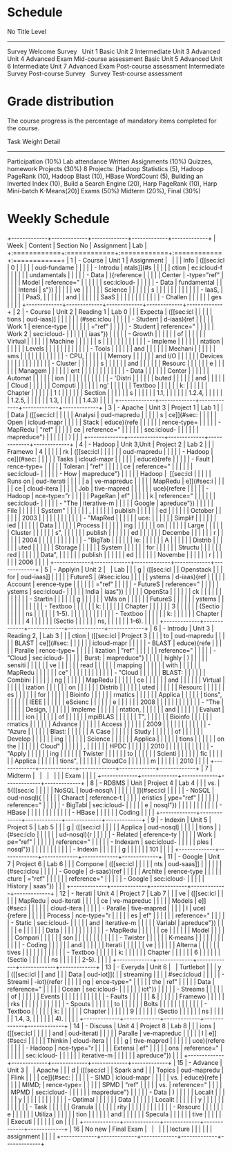  

Schedule
========

  No       Title                    Level
  -------- ------------------------ --------------
  Survey   Welcome Survey            
  Unit 1                            Basic
  Unit 2                            Intermediate
  Unit 3                            Advanced
  Unit 4                            Advanced
  Exam     Mid-course assessment    Basic
  Unit 5                            Advanced
  Unit 6                            Intermediate
  Unit 7                            Advanced
  Exam     Post-course assessment   Intermediate
  Survey   Post-course Survey        
  Survey   Test-course assessment    

Grade distribution
==================

The course progress is the percentage of mandatory items completed for
the course.

  Task                  Weight   Detail
  --------------------- -------- -------------------------------------------------------------------------------------------------------------------------------------------------------------------------------------------------------------------
  Participation         (10%)    Lab attendance
  Written Assignments   (10%)    Quizzes, homework
  Projects              (30%)    8 Projects: \[Hadoop Statistics (5), Hadoop PageRank (10), Hadoop Blast (10), HBase WordCount (5), Building an Inverted Index (10), Build a Search Engine (20), Harp PageRank (10), Harp Mini-batch K-Means(20)\]
  Exams                 (50%)    Midterm (20%), Final (30%)

Weekly Schedule
===============

+-------------+-------------+-------------+-------------+-------------+
| Week        | Content     | Section No  | Assignment  | Lab         |
+:============+:============+:============+:============+:============+
| 1           | -   Course  | Unit 1      | Assignment  |             |
|             |     Info    | ([\[sec:icl | 0           |             |
|             |             | oud-fundame |             |             |
|             | -   Introdu | ntals\]](#s |             |             |
|             | ction       | ec:icloud-f |             |             |
|             |             | undamentals |             |             |
|             | -   Data    | ){reference |             |             |
|             |     Center  | -type="ref" |             |             |
|             |     Model   | reference=" |             |             |
|             |             | sec:icloud- |             |             |
|             | -   Data    | fundamental |             |             |
|             |     Intensi | s"})        |             |             |
|             | ve          |             |             |             |
|             |     Science |             |             |             |
|             | s           |             |             |             |
|             |             |             |             |             |
|             | -   IaaS,   |             |             |             |
|             |     PaaS,   |             |             |             |
|             |     and     |             |             |             |
|             |     SaaS    |             |             |             |
|             |             |             |             |             |
|             | -   Challen |             |             |             |
|             | ges         |             |             |             |
+-------------+-------------+-------------+-------------+-------------+
| 2           | -   Course  | Unit 2      | Reading 1   | Lab 0       |
|             |     Expecta | ([\[sec:icl |             |             |
|             | tions       | oud-iaas\]] |             |             |
|             |             | (#sec:iclou |             |             |
|             | -   Student | d-iaas){ref |             |             |
|             |     Work 1  | erence-type |             |             |
|             |             | ="ref"      |             |             |
|             | -   Student | reference=" |             |             |
|             |     Work 2  | sec:icloud- |             |             |
|             |             | iaas"})     |             |             |
|             | -   Growth  |             |             |             |
|             |     of      |             |             |             |
|             |     Virtual |             |             |             |
|             |     Machine |             |             |             |
|             | s           |             |             |             |
|             |             |             |             |             |
|             | -   Impleme |             |             |             |
|             | ntation     |             |             |             |
|             |     Levels  |             |             |             |
|             |             |             |             |             |
|             | -   Tools   |             |             |             |
|             |     and     |             |             |             |
|             |     Mechani |             |             |             |
|             | sms         |             |             |             |
|             |             |             |             |             |
|             | -   CPU,    |             |             |             |
|             |     Memory  |             |             |             |
|             |     and I/O |             |             |             |
|             |     Devices |             |             |             |
|             |             |             |             |             |
|             | -   Cluster |             |             |             |
|             | s           |             |             |             |
|             |     and     |             |             |             |
|             |     Resourc |             |             |             |
|             | e           |             |             |             |
|             |     Managem |             |             |             |
|             | ent         |             |             |             |
|             |             |             |             |             |
|             | -   Data    |             |             |             |
|             |     Center  |             |             |             |
|             |     Automat |             |             |             |
|             | ion         |             |             |             |
|             |             |             |             |             |
|             | -   'Distri |             |             |             |
|             | buted       |             |             |             |
|             |     and     |             |             |             |
|             |     Cloud   |             |             |             |
|             |     Computi |             |             |             |
|             | ng'         |             |             |             |
|             |     Textboo |             |             |             |
|             | k:          |             |             |             |
|             |     Chapter |             |             |             |
|             |     1 (     |             |             |             |
|             |     Section |             |             |             |
|             | s           |             |             |             |
|             |     1.1,    |             |             |             |
|             |     1.2.4,  |             |             |             |
|             |     1.2.5,  |             |             |             |
|             |     1.3,    |             |             |             |
|             |     1.4.3)  |             |             |             |
+-------------+-------------+-------------+-------------+-------------+
| 3           | -   Apache  | Unit 3      | Project 1   | Lab 1       |
|             |     Data    | ([\[sec:icl |             |             |
|             |     Analysi | oud-mapredu |             |             |
|             | s           | ce\]](#sec: |             |             |
|             |     Open    | icloud-mapr |             |             |
|             |     Stack   | educe){refe |             |             |
|             |             | rence-type= |             |             |
|             | -   MapRedu | "ref"       |             |             |
|             | ce          | reference=" |             |             |
|             |             | sec:icloud- |             |             |
|             |             | mapreduce"} |             |             |
|             |             | )           |             |             |
+-------------+-------------+-------------+-------------+-------------+
| 4           | -   Hadoop  | Unit 3,Unit | Project 2   | Lab 2       |
|             |     Framewo | 4           |             |             |
|             | rk          | ([\[sec:icl |             |             |
|             |             | oud-mapredu |             |             |
|             | -   Hadoop  | ce\]](#sec: |             |             |
|             |     Tasks   | icloud-mapr |             |             |
|             |             | educe){refe |             |             |
|             | -   Fault   | rence-type= |             |             |
|             |     Toleran | "ref"       |             |             |
|             | ce          | reference=" |             |             |
|             |             | sec:icloud- |             |             |
|             | -   How     | mapreduce"} |             |             |
|             |     Hadoop  |  [\[sec:icl |             |             |
|             |     Runs on | oud-iterati |             |             |
|             |     a       | ve-mapreduc |             |             |
|             |     MapRedu | e\]](#sec:i |             |             |
|             | ce          | cloud-itera |             |             |
|             |     Job     | tive-mapred |             |             |
|             |             | uce){refere |             |             |
|             | -   Hadoop  | nce-type="r |             |             |
|             |     PageRan | ef"         |             |             |
|             | k           | reference=" |             |             |
|             |             | sec:icloud- |             |             |
|             | -   "The    | iterative-m |             |             |
|             |     Google  | apreduce"}) |             |             |
|             |     File    |             |             |             |
|             |     System" |             |             |             |
|             | ,           |             |             |             |
|             |     publish |             |             |             |
|             | ed          |             |             |             |
|             |     October |             |             |             |
|             |     2003    |             |             |             |
|             |             |             |             |             |
|             | -   "MapRed |             |             |             |
|             | uce:        |             |             |             |
|             |     Simplif |             |             |             |
|             | ied         |             |             |             |
|             |     Data    |             |             |             |
|             |     Process |             |             |             |
|             | ing         |             |             |             |
|             |     on      |             |             |             |
|             |     Large   |             |             |             |
|             |     Cluster |             |             |             |
|             | s",         |             |             |             |
|             |     publish |             |             |             |
|             | ed          |             |             |             |
|             |     Decembe |             |             |             |
|             | r           |             |             |             |
|             |     2004    |             |             |             |
|             |             |             |             |             |
|             | -   "BigTab |             |             |             |
|             | le:         |             |             |             |
|             |     A       |             |             |             |
|             |     Distrib |             |             |             |
|             | uted        |             |             |             |
|             |     Storage |             |             |             |
|             |     System  |             |             |             |
|             |     for     |             |             |             |
|             |     Structu |             |             |             |
|             | red         |             |             |             |
|             |     Data",  |             |             |             |
|             |     publish |             |             |             |
|             | ed          |             |             |             |
|             |     Novembe |             |             |             |
|             | r           |             |             |             |
|             |     2006    |             |             |             |
+-------------+-------------+-------------+-------------+-------------+
| 5           | -   Applyin | Unit 2      |             | Lab         |
|             | g           | ([\[sec:icl |             | Openstack   |
|             |     for     | oud-iaas\]] |             |             |
|             |     FutureS | (#sec:iclou |             |             |
|             | ystems      | d-iaas){ref |             |             |
|             |     Account | erence-type |             |             |
|             |             | ="ref"      |             |             |
|             | -   FutureS | reference=" |             |             |
|             | ystems      | sec:icloud- |             |             |
|             |     India   | iaas"})     |             |             |
|             |     OpenSta |             |             |             |
|             | ck          |             |             |             |
|             |             |             |             |             |
|             | -   Startin |             |             |             |
|             | g           |             |             |             |
|             |     VMs on  |             |             |             |
|             |     FutureS |             |             |             |
|             | ystems      |             |             |             |
|             |             |             |             |             |
|             | -   Textboo |             |             |             |
|             | k:          |             |             |             |
|             |     Chapter |             |             |             |
|             |     3       |             |             |             |
|             |     (Sectio |             |             |             |
|             | ns          |             |             |             |
|             |     1-5).   |             |             |             |
|             |             |             |             |             |
|             | -   Textboo |             |             |             |
|             | k:          |             |             |             |
|             |     Chapter |             |             |             |
|             |     4       |             |             |             |
|             |     (Sectio |             |             |             |
|             | ns,         |             |             |             |
|             |     1-6).   |             |             |             |
+-------------+-------------+-------------+-------------+-------------+
| 6           | -   Introdu | Unit 3      | Reading 2,  | Lab 3       |
|             | ction       | ([\[sec:icl | Project 3   |             |
|             |     to      | oud-mapredu |             |             |
|             |     BLAST   | ce\]](#sec: |             |             |
|             |             | icloud-mapr |             |             |
|             | -   BLAST   | educe){refe |             |             |
|             |     Paralle | rence-type= |             |             |
|             | lization    | "ref"       |             |             |
|             |             | reference=" |             |             |
|             | -   \"Cloud | sec:icloud- |             |             |
|             | Burst:      | mapreduce"} |             |             |
|             |     highly  | )           |             |             |
|             |     sensiti |             |             |             |
|             | ve          |             |             |             |
|             |     read    |             |             |             |
|             |     mapping |             |             |             |
|             |     with    |             |             |             |
|             |     MapRedu |             |             |             |
|             | ce\"        |             |             |             |
|             |             |             |             |             |
|             | -   \"Cloud |             |             |             |
|             | BLAST:      |             |             |             |
|             |     Combini |             |             |             |
|             | ng          |             |             |             |
|             |     MapRedu |             |             |             |
|             | ce          |             |             |             |
|             |     and     |             |             |             |
|             |     Virtual |             |             |             |
|             | ization     |             |             |             |
|             |     on      |             |             |             |
|             |     Distrib |             |             |             |
|             | uted        |             |             |             |
|             |     Resourc |             |             |             |
|             | es          |             |             |             |
|             |     for     |             |             |             |
|             |     Bioinfo |             |             |             |
|             | rmatics     |             |             |             |
|             |     Applica |             |             |             |
|             | tions\",    |             |             |             |
|             |     IEEE    |             |             |             |
|             |     eScienc |             |             |             |
|             | e           |             |             |             |
|             |     2008    |             |             |             |
|             |             |             |             |             |
|             | -   \"The   |             |             |             |
|             |     Design, |             |             |             |
|             |     Impleme |             |             |             |
|             | ntation,    |             |             |             |
|             |     and     |             |             |             |
|             |     Evaluat |             |             |             |
|             | ion         |             |             |             |
|             |     of      |             |             |             |
|             |     mpiBLAS |             |             |             |
|             | T\",        |             |             |             |
|             |     Bioinfo |             |             |             |
|             | rmatics     |             |             |             |
|             |     Advance |             |             |             |
|             |     Access  |             |             |             |
|             |     2009    |             |             |             |
|             |             |             |             |             |
|             | -   \"Azure |             |             |             |
|             | Blast:      |             |             |             |
|             |     A Case  |             |             |             |
|             |     Study   |             |             |             |
|             |     of      |             |             |             |
|             |     Develop |             |             |             |
|             | ing         |             |             |             |
|             |     Science |             |             |             |
|             |     Applica |             |             |             |
|             | tions       |             |             |             |
|             |     on the  |             |             |             |
|             |     Cloud\" |             |             |             |
|             | ,           |             |             |             |
|             |     HPDC    |             |             |             |
|             |     2010    |             |             |             |
|             |             |             |             |             |
|             | -   \"Apply |             |             |             |
|             | ing         |             |             |             |
|             |     Twister |             |             |             |
|             |     to      |             |             |             |
|             |     Scienti |             |             |             |
|             | fic         |             |             |             |
|             |     Applica |             |             |             |
|             | tions\",    |             |             |             |
|             |     CloudCo |             |             |             |
|             | m           |             |             |             |
|             |     2010    |             |             |             |
+-------------+-------------+-------------+-------------+-------------+
| 7           | Midterm     |             |             |             |
|             | Exam        |             |             |             |
+-------------+-------------+-------------+-------------+-------------+
| 8           | -   RDBMS   | Unit        | Project 4   | Lab 4       |
|             |     vs.     | 5([\[sec:ic |             |             |
|             |     NoSQL   | loud-nosql\ |             |             |
|             |             | ]](#sec:icl |             |             |
|             | -   NoSQL   | oud-nosql){ |             |             |
|             |     Charact | reference-t |             |             |
|             | eristics    | ype="ref"   |             |             |
|             |             | reference=" |             |             |
|             | -   BigTabl | sec:icloud- |             |             |
|             | e           | nosql"})    |             |             |
|             |             |             |             |             |
|             | -   HBase   |             |             |             |
|             |             |             |             |             |
|             | -   HBase   |             |             |             |
|             |     Coding  |             |             |             |
+-------------+-------------+-------------+-------------+-------------+
| 9           | -   Indexin | Unit 5      | Project 5   | Lab 5       |
|             | g           | ([\[sec:icl |             |             |
|             |     Applica | oud-nosql\] |             |             |
|             | tions       | ](#sec:iclo |             |             |
|             |             | ud-nosql){r |             |             |
|             | -   Related | eference-ty |             |             |
|             |     Work    | pe="ref"    |             |             |
|             |             | reference=" |             |             |
|             | -   Indexam | sec:icloud- |             |             |
|             | ples        | nosql"})    |             |             |
|             |             |             |             |             |
|             | -   Indexin |             |             |             |
|             | g           |             |             |             |
|             |     101     |             |             |             |
+-------------+-------------+-------------+-------------+-------------+
| 11          | -   Google  | Unit 7      | Project 6   | Lab 6       |
|             |     Compone | ([\[sec:icl |             |             |
|             | nts         | oud-saas\]] |             |             |
|             |             | (#sec:iclou |             |             |
|             | -   Google  | d-saas){ref |             |             |
|             |     Archite | erence-type |             |             |
|             | cture       | ="ref"      |             |             |
|             |             | reference=" |             |             |
|             | -   Google  | sec:icloud- |             |             |
|             |     History | saas"})     |             |             |
+-------------+-------------+-------------+-------------+-------------+
| 12          | -   Iterati | Unit 4      | Project 7   | Lab 7       |
|             | ve          | ([\[sec:icl |             |             |
|             |     MapRedu | oud-iterati |             |             |
|             | ce          | ve-mapreduc |             |             |
|             |     Models  | e\]](#sec:i |             |             |
|             |             | cloud-itera |             |             |
|             | -   Paralle | tive-mapred |             |             |
|             | l           | uce){refere |             |             |
|             |     Process | nce-type="r |             |             |
|             | es          | ef"         |             |             |
|             |             | reference=" |             |             |
|             | -   Static  | sec:icloud- |             |             |
|             |     and     | iterative-m |             |             |
|             |     Variabl | apreduce"}) |             |             |
|             | e           |             |             |             |
|             |     Data    |             |             |             |
|             |             |             |             |             |
|             | -   MapRedu |             |             |             |
|             | ce          |             |             |             |
|             |     Model   |             |             |             |
|             |     Compari |             |             |             |
|             | son         |             |             |             |
|             |             |             |             |             |
|             | -   Twister |             |             |             |
|             |     K-means |             |             |             |
|             |             |             |             |             |
|             | -   Coding  |             |             |             |
|             |     and     |             |             |             |
|             |     Iterati |             |             |             |
|             | ve          |             |             |             |
|             |     Alterna |             |             |             |
|             | tives       |             |             |             |
|             |             |             |             |             |
|             | -   Textboo |             |             |             |
|             | k:          |             |             |             |
|             |     Chapter |             |             |             |
|             |     6       |             |             |             |
|             |     (Sectio |             |             |             |
|             | ns          |             |             |             |
|             |     2-5).   |             |             |             |
+-------------+-------------+-------------+-------------+-------------+
| 13          | -   Everyda | Unit 6      |             | Turtlebot   |
|             | y           | ([\[sec:icl |             | and         |
|             |     Data    | oud-iot\]]( |             | streaming   |
|             |             | #sec:icloud |             |             |
|             | -   Streami | -iot){refer |             |             |
|             | ng          | ence-type=" |             |             |
|             |     the     | ref"        |             |             |
|             |     Data    | reference=" |             |             |
|             |     Ocean   | sec:icloud- |             |             |
|             |             | iot"})      |             |             |
|             | -   Streams |             |             |             |
|             |     of      |             |             |             |
|             |     Events  |             |             |             |
|             |             |             |             |             |
|             | -   Faults  |             |             |             |
|             |     &       |             |             |             |
|             |     Framewo |             |             |             |
|             | rks         |             |             |             |
|             |             |             |             |             |
|             | -   Spouts  |             |             |             |
|             |     to      |             |             |             |
|             |     Bolts   |             |             |             |
|             |             |             |             |             |
|             | -   Textboo |             |             |             |
|             | k:          |             |             |             |
|             |     Chapter |             |             |             |
|             |     9       |             |             |             |
|             |     (Sectio |             |             |             |
|             | ns          |             |             |             |
|             |     1.4, 3, |             |             |             |
|             |     4).     |             |             |             |
+-------------+-------------+-------------+-------------+-------------+
| 14          | -   Discuss | Unit 4      | Project 8   | Lab 8       |
|             | ions        | ([\[sec:icl |             |             |
|             |     and     | oud-iterati |             |             |
|             |     Paralle | ve-mapreduc |             |             |
|             | l           | e\]](#sec:i |             |             |
|             |     Thinkin | cloud-itera |             |             |
|             | g           | tive-mapred |             |             |
|             |             | uce){refere |             |             |
|             | -   Hadoop  | nce-type="r |             |             |
|             |     Extensi | ef"         |             |             |
|             | ons         | reference=" |             |             |
|             |             | sec:icloud- |             |             |
|             |             | iterative-m |             |             |
|             |             | apreduce"}) |             |             |
+-------------+-------------+-------------+-------------+-------------+
| 15          | -   Advance | Unit 3      |             | Apache      |
|             | d           | ([\[sec:icl |             | Spark and   |
|             |     Topics  | oud-mapredu |             | Flink       |
|             |             | ce\]](#sec: |             |             |
|             | -   SIMD    | icloud-mapr |             |             |
|             |     vs.     | educe){refe |             |             |
|             |     MIMD;   | rence-type= |             |             |
|             |     SPMD    | "ref"       |             |             |
|             |     vs.     | reference=" |             |             |
|             |     MPMD    | sec:icloud- |             |             |
|             |             | mapreduce"} |             |             |
|             | -   Data    | )           |             |             |
|             |     Localit |             |             |             |
|             | y           |             |             |             |
|             |             |             |             |             |
|             | -   Optimal |             |             |             |
|             |     Data    |             |             |             |
|             |     Localit |             |             |             |
|             | y           |             |             |             |
|             |             |             |             |             |
|             | -   Task    |             |             |             |
|             |     Granula |             |             |             |
|             | rity        |             |             |             |
|             |             |             |             |             |
|             | -   Resourc |             |             |             |
|             | e           |             |             |             |
|             |     Utiliza |             |             |             |
|             | tion        |             |             |             |
|             |     and     |             |             |             |
|             |     Specula |             |             |             |
|             | tive        |             |             |             |
|             |     Executi |             |             |             |
|             | on          |             |             |             |
+-------------+-------------+-------------+-------------+-------------+
| 16          | No new      | Final Exam  |             |             |
|             | lecture     |             |             |             |
|             | assignment  |             |             |             |
+-------------+-------------+-------------+-------------+-------------+
